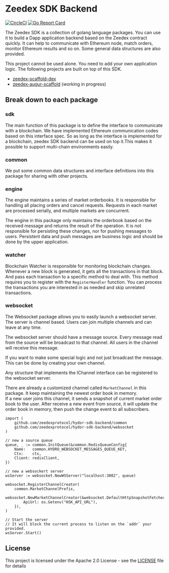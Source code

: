 # Zeedex SDK Backend

[![CircleCI](https://circleci.com/gh/Zeedexio/zeedex-sdk-backend.svg?style=svg)](https://circleci.com/gh/Zeedexio/zeedex-sdk-backend)
[![Go Report Card](https://goreportcard.com/badge/github.com/zeedexio/zeedex-bsc-sdk-backend)](https://goreportcard.com/report/github.com/zeedexio/zeedex-bsc-sdk-backend)

The Zeedex SDK is a collection of golang language packages.
You can use it to build a Dapp application backend based on the Zeedex contract quickly. 
It can help to communicate with Ethereum node, match orders, monitor Ethereum results and so on. 
Some general data structures are also provided.

This project cannot be used alone.
You need to add your own application logic. 
The following projects are built on top of this SDK.

- [zeedex-scaffold-dex](https://github.com/zeedexio/zeedex-scaffold-dex) 
- [zeedex-augur-scaffold](https://github.com/zeedexio/zeedex-augur-scaffold) (working in progress)

## Break down to each package

### sdk

The main function of this package is to define the interface to communicate with a blockchain.
We have implemented Ethereum communication codes based on this interface spec.
So as long as the interface is implemented for a blockchain, 
zeedex SDK backend can be used on top it.This makes it possible to support multi-chain environments easily.

### common

We put some common data structures and interface definitions into this package for sharing with other projects.

### engine

The engine maintains a series of market orderbooks. 
It is responsible for handling all placing orders and cancel requests. 
Requests in each market are processed serially, 
and multiple markets are concurrent.

The engine in this package only maintains the orderbook based on the received message 
and returns the result of the operation. 
It is not responsible for persisting these changes, 
nor for pushing messages to users. 
Persistent data and push messages are business logic and should be done by the upper application.


### watcher

Blockchain Watcher is responsible for monitoring blockchain changes. 
Whenever a new block is generated, 
it gets all the transactions in that block. 
And pass each transaction to a specific method to deal with. 
This method requires you to register with the `RegisterHandler` function. 
You can process the transactions you are interested in as needed and skip unrelated transactions.

### websocket

The Websocket package allows you to easily launch a websocket server. 
The server is channel based.
Users can join multiple channels and can leave at any time.

The websocket server should have a message source. 
Every message read from the source will be broadcast to that channel.
All users in the channel will receive this message.

If you want to make some special logic and not just broadcast the message.
This can be done by creating your own channel. 

Any structure that implements the IChannel interface can be registered to the websocket server.

There are already a customized channel called `MarketChannel` in this package. 
It keep maintaining the newest order book in memory.  
If a new user joins this channel, 
it sends a snapshot of current market order book to the user.
After receive a new event from source, 
it will update the order book in memory, 
then push the change event to all subscribers.

```golang
import (
    github.com/zeedexprotocol/hydor-sdk-backend/common
    github.com/zeedexprotocol/hydor-sdk-backend/websocket
)

// new a source queue
queue, _ := common.InitQueue(&common.RedisQueueConfig{
    Name:   common.HYDRO_WEBSOCKET_MESSAGES_QUEUE_KEY,
    Ctx:    ctx,
    Client: redisClient,
})

// new a websockert server
wsServer := websocket.NewWSServer("localhost:3002", queue)

websocket.RegisterChannelCreator(
    common.MarketChannelPrefix,
    websocket.NewMarketChannelCreator(&websocket.DefaultHttpSnapshotFetcher{
        ApiUrl: os.Getenv("HSK_API_URL"),
    }),
)

// Start the server
// It will block the current process to listen on the `addr` your provided. 
wsServer.Start()
```

## License

This project is licensed under the Apache 2.0 License - see the [LICENSE](LICENSE) file for details
